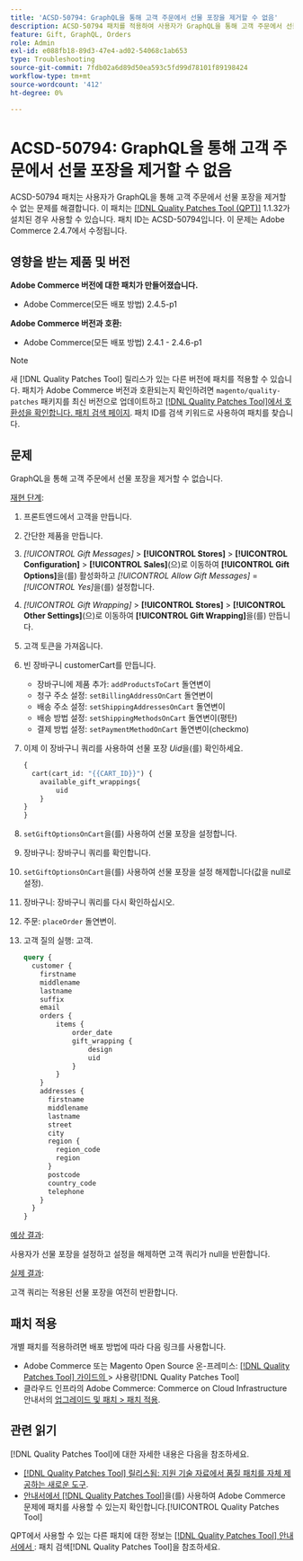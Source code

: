 ```yaml
---
title: 'ACSD-50794: GraphQL을 통해 고객 주문에서 선물 포장을 제거할 수 없음'
description: ACSD-50794 패치를 적용하여 사용자가 GraphQL을 통해 고객 주문에서 선물 포장을 제거할 수 없는 Adobe Commerce 문제를 해결합니다.
feature: Gift, GraphQL, Orders
role: Admin
exl-id: e088fb18-89d3-47e4-ad02-54068c1ab653
type: Troubleshooting
source-git-commit: 7fdb02a6d89d50ea593c5fd99d78101f89198424
workflow-type: tm+mt
source-wordcount: '412'
ht-degree: 0%

---
```


# ACSD-50794: GraphQL을 통해 고객 주문에서 선물 포장을 제거할 수 없음

ACSD-50794 패치는 사용자가 GraphQL을 통해 고객 주문에서 선물 포장을 제거할 수 없는 문제를 해결합니다. 이 패치는 [[!DNL Quality Patches Tool (QPT)]](https://experienceleague.adobe.com/en/docs/commerce-operations/tools/quality-patches-tool/quality-patches-tool-to-self-serve-quality-patches) 1.1.32가 설치된 경우 사용할 수 있습니다. 패치 ID는 ACSD-50794입니다. 이 문제는 Adobe Commerce 2.4.7에서 수정됩니다.

## 영향을 받는 제품 및 버전

**Adobe Commerce 버전에 대한 패치가 만들어졌습니다.**

* Adobe Commerce(모든 배포 방법) 2.4.5-p1

**Adobe Commerce 버전과 호환:**

* Adobe Commerce(모든 배포 방법) 2.4.1 - 2.4.6-p1

>[!NOTE]
>
>새 [!DNL Quality Patches Tool] 릴리스가 있는 다른 버전에 패치를 적용할 수 있습니다. 패치가 Adobe Commerce 버전과 호환되는지 확인하려면 `magento/quality-patches` 패키지를 최신 버전으로 업데이트하고 [[!DNL Quality Patches Tool]에서 호환성을 확인합니다. 패치 검색 페이지](https://experienceleague.adobe.com/tools/commerce-quality-patches/index.html). 패치 ID를 검색 키워드로 사용하여 패치를 찾습니다.

## 문제

GraphQL을 통해 고객 주문에서 선물 포장을 제거할 수 없습니다.

<u>재현 단계</u>:

1. 프론트엔드에서 고객을 만듭니다.
1. 간단한 제품을 만듭니다.
1. *[!UICONTROL Gift Messages]* > **[!UICONTROL Stores]** > **[!UICONTROL Configuration]** > **[!UICONTROL Sales]**(으)로 이동하여 **[!UICONTROL Gift Options]**&#x200B;을(를) 활성화하고 *[!UICONTROL Allow Gift Messages]* = *[!UICONTROL Yes]*&#x200B;을(를) 설정합니다.
1. *[!UICONTROL Gift Wrapping]* > **[!UICONTROL Stores]** > **[!UICONTROL Other Settings]**(으)로 이동하여 **[!UICONTROL Gift Wrapping]**&#x200B;을(를) 만듭니다.
1. 고객 토큰을 가져옵니다.
1. 빈 장바구니 customerCart를 만듭니다.
   * 장바구니에 제품 추가: `addProductsToCart` 돌연변이
   * 청구 주소 설정: `setBillingAddressOnCart` 돌연변이
   * 배송 주소 설정: `setShippingAddressesOnCart` 돌연변이
   * 배송 방법 설정: `setShippingMethodsOnCart` 돌연변이(평탄)
   * 결제 방법 설정: `setPaymentMethodOnCart` 돌연변이(checkmo)
1. 이제 이 장바구니 쿼리를 사용하여 선물 포장 *Uid*&#x200B;을(를) 확인하세요.

   ```GraphQL
   {
     cart(cart_id: "{{CART_ID}}") {
       available_gift_wrappings{
           uid
       }
   }
   }
   ```

1. `setGiftOptionsOnCart`을(를) 사용하여 선물 포장을 설정합니다.
1. 장바구니: 장바구니 쿼리를 확인합니다.
1. `setGiftOptionsOnCart`을(를) 사용하여 선물 포장을 설정 해제합니다(값을 null로 설정).
1. 장바구니: 장바구니 쿼리를 다시 확인하십시오.
1. 주문: `placeOrder` 돌연변이.
1. 고객 질의 실행: 고객.

   ```GraphQL
   query {
     customer {
       firstname
       middlename
       lastname
       suffix
       email
       orders {
           items {
               order_date
               gift_wrapping {
                   design
                   uid
               }
           }
       }
       addresses {
         firstname
         middlename
         lastname
         street
         city
         region {
           region_code
           region
         }
         postcode
         country_code
         telephone
       }
     }
   }
   ```

<u>예상 결과</u>:

사용자가 선물 포장을 설정하고 설정을 해제하면 고객 쿼리가 null을 반환합니다.

<u>실제 결과</u>:

고객 쿼리는 적용된 선물 포장을 여전히 반환합니다.

## 패치 적용

개별 패치를 적용하려면 배포 방법에 따라 다음 링크를 사용합니다.

* Adobe Commerce 또는 Magento Open Source 온-프레미스: [[!DNL Quality Patches Tool]  가이드의 ](/help/tools/quality-patches-tool/usage.md)> 사용량[!DNL Quality Patches Tool]
* 클라우드 인프라의 Adobe Commerce: Commerce on Cloud Infrastructure 안내서의 [업그레이드 및 패치 > 패치 적용](https://experienceleague.adobe.com/docs/commerce-cloud-service/user-guide/develop/upgrade/apply-patches.html).

## 관련 읽기

[!DNL Quality Patches Tool]에 대한 자세한 내용은 다음을 참조하세요.

* [[!DNL Quality Patches Tool] 릴리스됨: 지원 기술 자료에서 품질 패치를 자체 제공하는 새로운 도구](https://experienceleague.adobe.com/en/docs/commerce-operations/tools/quality-patches-tool/quality-patches-tool-to-self-serve-quality-patches).
* [ 안내서에서  [!DNL Quality Patches Tool]](/help/tools/quality-patches-tool/patches-available-in-qpt/check-patch-for-magento-issue-with-magento-quality-patches.md)을(를) 사용하여 Adobe Commerce 문제에 패치를 사용할 수 있는지 확인합니다.[!UICONTROL Quality Patches Tool]


QPT에서 사용할 수 있는 다른 패치에 대한 정보는 [[!DNL Quality Patches Tool] 안내서에서 ](https://experienceleague.adobe.com/tools/commerce-quality-patches/index.html): 패치 검색[!DNL Quality Patches Tool]을 참조하세요.
